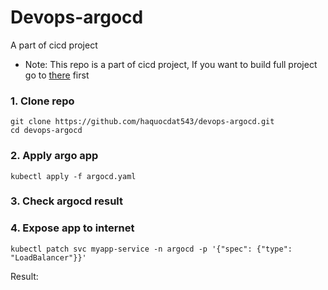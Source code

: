 # Devops-argocd
A part of cicd project
* Note: This repo is a part of cicd project, If you want to build full project go to [there](https://github.com/haquocdat543/devops-infra.git) first

### 1. Clone repo
```
git clone https://github.com/haquocdat543/devops-argocd.git
cd devops-argocd
```
### 2. Apply argo app
```
kubectl apply -f argocd.yaml
```
### 3. Check argocd result
### 4. Expose app to internet
```
kubectl patch svc myapp-service -n argocd -p '{"spec": {"type": "LoadBalancer"}}'
```
Result:
